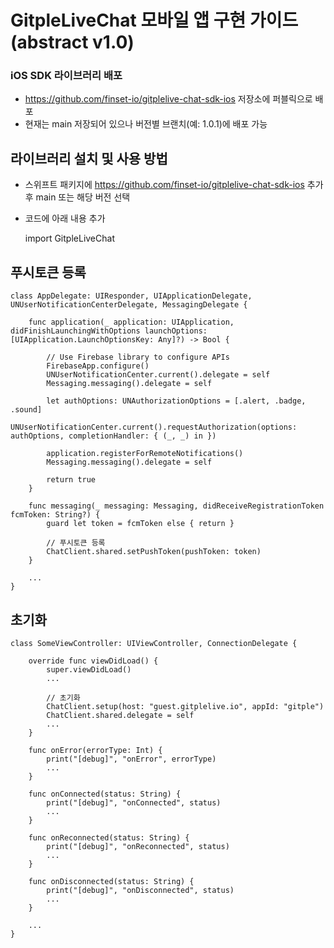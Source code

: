 # GitpleLiveChat 모바일 앱 구현 가이드 (abstract v1.0)

### iOS SDK 라이브러리 배포

- https://github.com/finset-io/gitplelive-chat-sdk-ios 저장소에 퍼블릭으로 배포
- 현재는 main 저장되어 있으나 버전별 브랜치(예: 1.0.1)에 배포 가능


## 라이브러리 설치 및 사용 방법

- 스위프트 패키지에 https://github.com/finset-io/gitplelive-chat-sdk-ios 추가 후 main 또는 해당 버전 선택
- 코드에 아래 내용 추가

    import GitpleLiveChat


## 푸시토큰 등록

    class AppDelegate: UIResponder, UIApplicationDelegate, UNUserNotificationCenterDelegate, MessagingDelegate {
        
        func application(_ application: UIApplication, didFinishLaunchingWithOptions launchOptions: [UIApplication.LaunchOptionsKey: Any]?) -> Bool {
            
            // Use Firebase library to configure APIs
            FirebaseApp.configure()
            UNUserNotificationCenter.current().delegate = self
            Messaging.messaging().delegate = self
            
            let authOptions: UNAuthorizationOptions = [.alert, .badge, .sound]
            UNUserNotificationCenter.current().requestAuthorization(options: authOptions, completionHandler: { (_, _) in })
            
            application.registerForRemoteNotifications()
            Messaging.messaging().delegate = self
            
            return true
        }
    
        func messaging(_ messaging: Messaging, didReceiveRegistrationToken fcmToken: String?) {
            guard let token = fcmToken else { return }
            
            // 푸시토큰 등록
            ChatClient.shared.setPushToken(pushToken: token)
        }

        ...
    }
    

## 초기화

    class SomeViewController: UIViewController, ConnectionDelegate {
    
        override func viewDidLoad() {
            super.viewDidLoad()
            ...
            
            // 초기화
            ChatClient.setup(host: "guest.gitplelive.io", appId: "gitple")
            ChatClient.shared.delegate = self
            ...
        }
                
        func onError(errorType: Int) {
            print("[debug]", "onError", errorType)
            ...
        }
        
        func onConnected(status: String) {
            print("[debug]", "onConnected", status)
            ...
        }
        
        func onReconnected(status: String) {
            print("[debug]", "onReconnected", status)
            ...
        }
        
        func onDisconnected(status: String) {
            print("[debug]", "onDisconnected", status)
            ...
        }
    
        ...
    }
    
